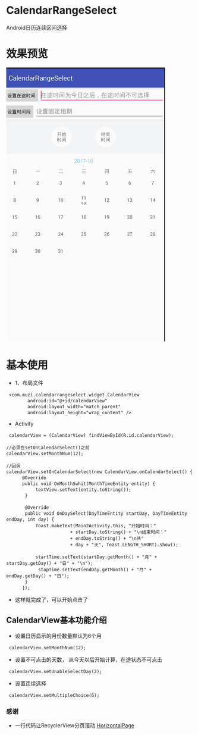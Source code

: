 # CalendarRangeSelect
Android日历连续区间选择

# 效果预览
![image](https://github.com/TurnTears/CalendarRangeSelect/blob/c6d8f5a5202e53a47ce21d097c85750b69b06100/image/preview.gif)

# 基本使用

* 1、布局文件
```
 <com.muzi.calendarrangeselect.widget.CalendarView
        android:id="@+id/calendarView"
        android:layout_width="match_parent"
        android:layout_height="wrap_content" />
```

* Activity
```
 calendarView = (CalendarView) findViewById(R.id.calendarView);
        
//必须在setOnCalendarSelect()之前
calendarView.setMonthNum(12);

//回调
calendarView.setOnCalendarSelect(new CalendarView.onCalendarSelect() {
      @Override
      public void OnMonthSwhit(MonthTimeEntity entity) {
           textView.setText(entity.toString());
       }

       @Override
       public void OnDaySelect(DayTimeEntity startDay, DayTimeEntity endDay, int day) {
           Toast.makeText(Main2Activity.this, "开始时间："
                        + startDay.toString() + "\n结束时间："
                        + endDay.toString() + "\n共"
                        + day + "天", Toast.LENGTH_SHORT).show();

           startTime.setText(startDay.getMonth() + "月" + startDay.getDay() + "日" + "\n");
            stopTime.setText(endDay.getMonth() + "月" + endDay.getDay() + "日");
       }
      });
```
* 这样就完成了，可以开始点击了

## CalendarView基本功能介绍
* 设置日历显示的月份数量默认为6个月 
```
 calendarView.setMonthNum(12);
```

* 设置不可点击的天数， 从今天以后开始计算，在途状态不可点击
```
 calendarView.setUnableSelectDay(2);
```

* 设置连续选择
```
 calendarView.setMultipleChoice(6);
```


### 感谢
* 一行代码让RecyclerView分页滚动 [HorizontalPage](https://github.com/zhuguohui/HorizontalPage)
